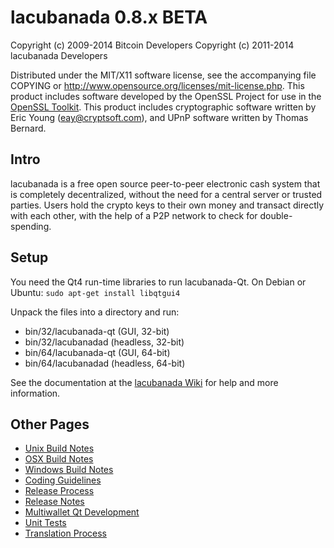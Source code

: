 lacubanada 0.8.x BETA
====================

Copyright (c) 2009-2014 Bitcoin Developers
Copyright (c) 2011-2014 lacubanada Developers

Distributed under the MIT/X11 software license, see the accompanying
file COPYING or http://www.opensource.org/licenses/mit-license.php.
This product includes software developed by the OpenSSL Project for use in the [OpenSSL Toolkit](http://www.openssl.org/). This product includes
cryptographic software written by Eric Young ([eay@cryptsoft.com](mailto:eay@cryptsoft.com)), and UPnP software written by Thomas Bernard.


Intro
---------------------
lacubanada is a free open source peer-to-peer electronic cash system that is
completely decentralized, without the need for a central server or trusted
parties.  Users hold the crypto keys to their own money and transact directly
with each other, with the help of a P2P network to check for double-spending.


Setup
---------------------
You need the Qt4 run-time libraries to run lacubanada-Qt. On Debian or Ubuntu:
	`sudo apt-get install libqtgui4`

Unpack the files into a directory and run:

- bin/32/lacubanada-qt (GUI, 32-bit)
- bin/32/lacubanadad (headless, 32-bit)
- bin/64/lacubanada-qt (GUI, 64-bit)
- bin/64/lacubanadad (headless, 64-bit)

See the documentation at the [lacubanada Wiki](http://lacubanada.info)
for help and more information.


Other Pages
---------------------
- [Unix Build Notes](build-unix.md)
- [OSX Build Notes](build-osx.md)
- [Windows Build Notes](build-msw.md)
- [Coding Guidelines](coding.md)
- [Release Process](release-process.md)
- [Release Notes](release-notes.md)
- [Multiwallet Qt Development](multiwallet-qt.md)
- [Unit Tests](unit-tests.md)
- [Translation Process](translation_process.md)
